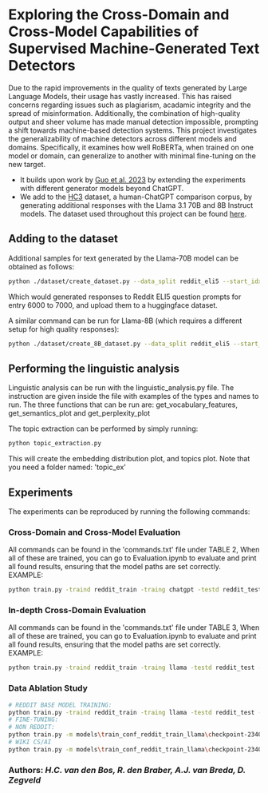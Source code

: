 # Exploring the Cross-Domain and Cross-Model Capabilities of Supervised Machine-Generated Text Detectors

Due to the rapid improvements in the quality of texts generated by Large Language Models, their usage has vastly increased. This has raised concerns regarding issues such as plagiarism, acadamic integrity and the spread of misinformation. Additionally, the combination of high-quality output and sheer volume has made manual detection impossible, prompting a shift towards machine-based detection systems.
This project investigates the generalizability of machine detectors across different models and domains. Specifically, it examines how well RoBERTa, when trained on one model or domain, can generalize to another with minimal fine-tuning on the new target. 

* It builds upon work by [Guo et al. 2023](https://github.com/Hello-SimpleAI/chatgpt-comparison-detection?tab=readme-ov-file) by extending the experiments with different generator models beyond ChatGPT.
* We add to the [HC3](https://huggingface.co/datasets/Hello-SimpleAI/HC3) dataset, a human-ChatGPT comparison corpus, by generating additional responses with the Llama 3.1 70B and 8B Instruct models. The dataset used throughout this project can be found [here](https://huggingface.co/datasets/DanteZD/HC3_plus_llama70B).

## Adding to the dataset
Additional samples for text generated by the Llama-70B model can be obtained as follows:
```bash
python ./dataset/create_dataset.py --data_split reddit_eli5 --start_idx 6000 --stop_idx 7000
```
Which would generated responses to Reddit ELI5 question prompts for entry 6000 to 7000, and upload them to a huggingface dataset.

A similar command can be run for Llama-8B (which requires a different setup for high quality responses):
```bash
python ./dataset/create_8B_dataset.py --data_split reddit_eli5 --start_idx 6000 --stop_idx 7000
```

## Performing the linguistic analysis
Linguistic analysis can be run with the linguistic_analysis.py file.
The instruction are given inside the file with examples of the types and names to run.
The three functions that can be run are: get_vocabulary_features, get_semantics_plot and get_perplexity_plot

The topic extraction can be performed by simply running:
```bash
python topic_extraction.py
```
This will create the embedding distribution plot, and topics plot. Note that you need a folder named: 'topic_ex'

## Experiments
The experiments can be reproduced by running the following commands:

### Cross-Domain and Cross-Model Evaluation
All commands can be found in the 'commands.txt' file under TABLE 2, When all of these are trained, you can go to Evaluation.ipynb to evaluate and print all found results, ensuring that the model paths are set correctly.<br>
EXAMPLE:
```bash
python train.py -traind reddit_train -traing chatgpt -testd reddit_test -testg chatgpt -b 4
```

### In-depth Cross-Domain Evaluation
All commands can be found in the 'commands.txt' file under TABLE 3, When all of these are trained, you can go to Evaluation.ipynb to evaluate and print all found results, ensuring that the model paths are set correctly.<br>
EXAMPLE:
```bash
python train.py -traind reddit_train -traing llama -testd reddit_test -testg llama -b 4 --train_multiple wiki_csai,open_qa,finance,medicine
```

### Data Ablation Study
```bash
# REDDIT BASE MODEL TRAINING:
python train.py -traind reddit_train -traing llama -testd reddit_test -testg llama -b 4 --eval_steps 1000
# FINE-TUNING:
# NON REDDIT:
python train.py -m models\train_conf_reddit_train_llama\checkpoint-2340 -traind non_reddit_test -traing llama -testd non_reddit_test,reddit_test -testg llama -b 4 --eval_steps 1 --split_ratio 0.8
# WIKI CS/AI
python train.py -m models\train_conf_reddit_train_llama\checkpoint-2340 -traind wiki_csai -traing llama -testd medicine,reddit_test,wiki_csai -testg llama -b 4 --eval_steps 1 --split_ratio 0.9


```

### Authors: *H.C. van den Bos, R. den Braber, A.J. van Breda, D. Zegveld*